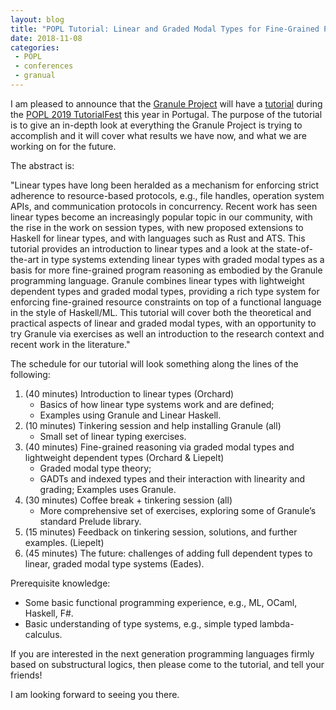 ```yaml
---
layout: blog
title: "POPL Tutorial: Linear and Graded Modal Types for Fine-Grained Program Reasoning"
date: 2018-11-08
categories:
 - POPL
 - conferences
 - granual
---
```


I am pleased to announce that the [Granule Project](https://granule-project.github.io/) will have a [tutorial](https://popl19.sigplan.org/event/popl-2019-tutorialfest-t3-linear-and-graded-modal-types-for-fine-grained-program-reasoning) during the [POPL 2019 TutorialFest](https://popl19.sigplan.org/track/POPL-2019-TutorialFest) this year in Portugal.  The purpose of the tutorial is to give an in-depth look at everything the Granule Project is trying to accomplish and it will cover what results we have now, and what we are working on for the future.

The abstract is:

"Linear types have long been heralded as a mechanism for enforcing strict adherence to resource-based protocols, e.g., file handles, operation system APIs, and communication protocols in concurrency. Recent work has seen linear types become an increasingly popular topic in our community, with the rise in the work on session types, with new proposed extensions to Haskell for linear types, and with languages such as Rust and ATS. This tutorial provides an introduction to linear types and a look at the state-of-the-art in type systems extending linear types with graded modal types as a basis for more fine-grained program reasoning as embodied by the Granule programming language. Granule combines linear types with lightweight dependent types and graded modal types, providing a rich type system for enforcing fine-grained resource constraints on top of a functional language in the style of Haskell/ML. This tutorial will cover both the theoretical and practical aspects of linear and graded modal types, with an opportunity to try Granule via exercises as well an introduction to the research context and recent work in the literature."

The schedule for our tutorial will look something along the lines of the following:

1. (40 minutes) Introduction to linear types (Orchard)
   - Basics of how linear type systems work and are defined;
   - Examples using Granule and Linear Haskell.
2. (10 minutes) Tinkering session and help installing Granule (all)
   - Small set of linear typing exercises.
3. (40 minutes) Fine-grained reasoning via graded modal types and lightweight dependent types (Orchard & Liepelt)
   - Graded modal type theory;
   - GADTs and indexed types and their interaction with linearity and grading; Examples uses Granule.
4. (30 minutes) Coffee break + tinkering session (all)
   - More comprehensive set of exercises, exploring some of Granule’s standard Prelude library.
5. (15 minutes) Feedback on tinkering session, solutions, and further examples. (Liepelt)
6. (45 minutes) The future: challenges of adding full dependent types to linear, graded modal type systems (Eades).

Prerequisite knowledge:

   - Some basic functional programming experience, e.g., ML, OCaml, Haskell, F#.
   - Basic understanding of type systems, e.g., simple typed lambda-calculus.


If you are interested in the next generation programming languages firmly based on substructural logics, then please come to the tutorial, and tell your friends!

I am looking forward to seeing you there.


